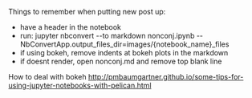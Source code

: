 
Things to remember when putting new post up:
- have a header in the notebook
- run: jupyter nbconvert --to markdown nonconj.ipynb --NbConvertApp.output_files_dir=images/{notebook_name}_files
- if using bokeh, remove indents at bokeh plots in the markdown
- if doesnt render, open nonconj.md and remove top blank line


How to deal with bokeh
http://pmbaumgartner.github.io/some-tips-for-using-jupyter-notebooks-with-pelican.html
